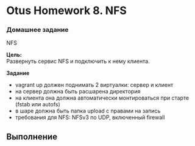 # Otus Homework 8. NFS

### Домашнее задание
NFS

**Цель:**  
Развернуть сервис NFS и подключить к нему клиента.

**Задание**
- vagrant up должен поднимать 2 виртуалки: сервер и клиент
- на сервер должна быть расшарена директория
- на клиента она должна автоматически монтироваться при старте (fstab или autofs)
- в шаре должна быть папка upload с правами на запись
- требования для NFS: NFSv3 по UDP, включенный firewall

## Выполнение
